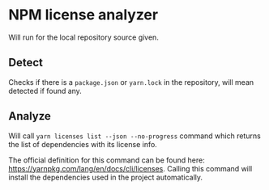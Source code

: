 # NPM license analyzer

Will run for the local repository source given.

## Detect

Checks if there is a `package.json` or `yarn.lock` in the repository, will mean detected if found any.

## Analyze

Will call `yarn licenses list --json --no-progress` command which returns the list of dependencies with its license info.

The official definition for this command can be found here: https://yarnpkg.com/lang/en/docs/cli/licenses.
Calling this command will install the dependencies used in the project automatically.